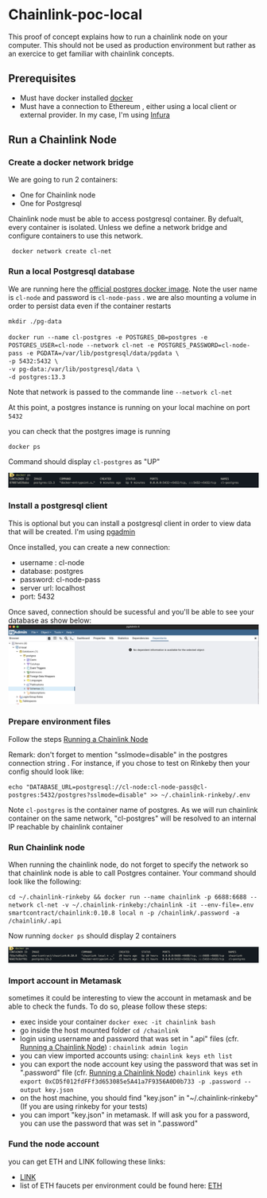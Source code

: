 # Chainlink-poc-local

This proof of concept explains how to run a chainlink node on your computer. This should not be used as production environment but rather as an exercice to get familiar with chainlink concepts.

## Prerequisites

* Must have docker installed [docker](https://docs.docker.com/get-docker/)
* Must have a connection to Ethereum , either using a local client or external provider. In my case, I'm using [Infura](https://infura.io/)

## Run a Chainlink Node

### Create a docker network bridge

We are going to run 2 containers:
* One for Chainlink node
* One for Postgresql

Chainlink node must be able to access postgresql container. By defualt, every container is isolated. Unless we define a  network bridge and configure containers to use this network.

```
 docker network create cl-net
```

### Run a local Postgresql database

We are running here the [official postgres docker image](https://hub.docker.com/_/postgres). Note the user name is `cl-node` and password is `cl-node-pass` . we are also mounting a volume in order to persist data even if the container restarts

```
mkdir ./pg-data

docker run --name cl-postgres -e POSTGRES_DB=postgres -e POSTGRES_USER=cl-node --network cl-net -e POSTGRES_PASSWORD=cl-node-pass -e PGDATA=/var/lib/postgresql/data/pgdata \
-p 5432:5432 \
-v pg-data:/var/lib/postgresql/data \
-d postgres:13.3
```

Note that network is passed to the commande line `--network cl-net`

At this point, a postgres instance is running on your local machine on port `5432`

you can check that the postgres image is running

```
docker ps
```

Command should display `cl-postgres` as "UP"

![PG docker successful](images/docker-ps-pg-success.png)

### Install a postgresql client

This is optional but you can install a postgresql client in order to view data that will be created. I'm using [pgadmin](https://www.postgresql.org/)

Once installed, you can create a new connection:
* username : cl-node
* database: postgres
* password: cl-node-pass
* server url: localhost
* port: 5432

Once saved, connection should be sucessful and you'll be able to see your database as show below:
![DB succesful connection](images/pgadmin-success.png)

### Prepare environment files

Follow the steps [Running a Chainlink Node](https://docs.chain.link/docs/running-a-chainlink-node/)

Remark: don't forget to mention "sslmode=disable" in the postgres connection string . For instance, if you chose to test on Rinkeby then your config should look like:

```
echo "DATABASE_URL=postgresql://cl-node:cl-node-pass@cl-postgres:5432/postgres?sslmode=disable" >> ~/.chainlink-rinkeby/.env
```

Note `cl-postgres` is the container name of postgres. As we will run chainlink container on the same network, "cl-postgres" will be resolved to an internal IP reachable by chainlink container

### Run Chainlink node

When running the chainlink node, do not forget to specify the network so that chainlink node is able to call Postgres container. Your command should look like the following:

```
cd ~/.chainlink-rinkeby && docker run --name chainlink -p 6688:6688 --network cl-net -v ~/.chainlink-rinkeby:/chainlink -it --env-file=.env smartcontract/chainlink:0.10.8 local n -p /chainlink/.password -a /chainlink/.api
```

Now running `docker ps` should display 2 containers

![Chainlink docker successful](images/chainkink-success.png)

### Import account in Metamask

sometimes it could be interesting to view the account in metamask and be able to check the funds. To do so, please follow these steps:

* exec inside your container `docker exec -it chainlink bash`
* go inside the host mounted folder `cd /chainlink`
* login using username and password that was set in ".api" files (cfr. [Running a Chainlink Node](https://docs.chain.link/docs/running-a-chainlink-node/)) : `chainlink admin login`
* you can view imported accounts using: `chainlink keys eth list`
* you can export the node account key using the password that was set in ".password" file (cfr. [Running a Chainlink Node](https://docs.chain.link/docs/running-a-chainlink-node/))  `chainlink keys eth export 0xCD5f012fdFFf3d653085e5A41a7F9356A0D0b733 -p .password --output key.json`
* on the host machine, you should find "key.json" in "~/.chainlink-rinkeby" (If you are using rinkeby for your tests)
* you can import "key.json" in metamask. If will ask you for a password, you can use the password that was set in ".password"

### Fund the node account

you can get ETH and LINK following these links:

* [LINK](https://docs.chain.link/docs/acquire-link/)
* list of ETH faucets  per environment could be found here: [ETH](https://support.mycrypto.com/how-to/getting-started/where-to-get-testnet-ether)
